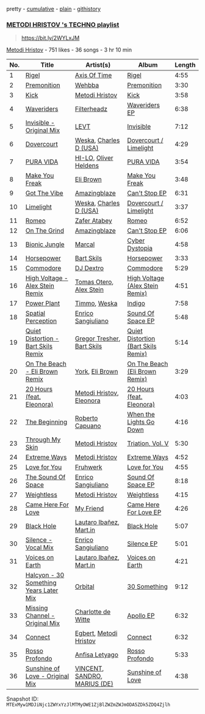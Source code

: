 pretty - [cumulative](/playlists/cumulative/6pr1lshIyJt1vFuhlsnEDS.md) - [plain](/playlists/plain/6pr1lshIyJt1vFuhlsnEDS) - [githistory](https://github.githistory.xyz/mackorone/spotify-playlist-archive/blob/main/playlists/plain/6pr1lshIyJt1vFuhlsnEDS)

### [METODI HRISTOV 's TECHNO playlist](https://open.spotify.com/playlist/6pr1lshIyJt1vFuhlsnEDS)

> <a>https://bit.ly/2WYLxJM </a>

[Metodi Hristov](https://open.spotify.com/user/metodihristov) - 751 likes - 36 songs - 3 hr 10 min

| No. | Title | Artist(s) | Album | Length |
|---|---|---|---|---|
| 1 | [Rigel](https://open.spotify.com/track/5r9NvBUqtMn2MnFXI3Ih76) | [Axis Of Time](https://open.spotify.com/artist/0y4TXuiPGjA80YqCzEMGfo) | [Rigel](https://open.spotify.com/album/2SbeViW1M8xSOJaU7vznB5) | 4:55 |
| 2 | [Premonition](https://open.spotify.com/track/6J9qHbjXv37EGTLO8aK0jA) | [Wehbba](https://open.spotify.com/artist/2UzAShzs3DO53bSZqvf8Ri) | [Premonition](https://open.spotify.com/album/7xovWTrsRTgPzdMfgTzcOa) | 3:30 |
| 3 | [Kick](https://open.spotify.com/track/723L3PgiXq9aNyV8x30fxe) | [Metodi Hristov](https://open.spotify.com/artist/7MFugZiuQp41w92SA0zsG1) | [Kick](https://open.spotify.com/album/7fcjo0vFeR8V6pyY10xgvB) | 3:58 |
| 4 | [Waveriders](https://open.spotify.com/track/70nL1U5MfUwhd5e1tSGF25) | [Filterheadz](https://open.spotify.com/artist/6XqUjMGrl5jFwwyQ6hheit) | [Waveriders EP](https://open.spotify.com/album/38r01VO4vB927FYxYjXtTz) | 6:38 |
| 5 | [Invisible \- Original Mix](https://open.spotify.com/track/5Oj8ltcM86fcZk30A7RQTY) | [LEVT](https://open.spotify.com/artist/5xtKvLkmqMb5tTMuU9Lgmn) | [Invisible](https://open.spotify.com/album/06zuxgvTxrAWhy7MhzaZfv) | 7:12 |
| 6 | [Dovercourt](https://open.spotify.com/track/0xEo4BjTKxj6ECkXIiOIu8) | [Weska](https://open.spotify.com/artist/0tE5uhIK2tSierQTyLi9ci), [Charles D \(USA\)](https://open.spotify.com/artist/4JM9MtRRutmQVooyHnFTD1) | [Dovercourt / Limelight](https://open.spotify.com/album/3sEOAI2fyuXvKBs9mgjFWo) | 4:29 |
| 7 | [PURA VIDA](https://open.spotify.com/track/316urhiKblYLrzwW3WO51a) | [HI\-LO](https://open.spotify.com/artist/0ETJQforv5OXgDgidQv9qd), [Oliver Heldens](https://open.spotify.com/artist/5nki7yRhxgM509M5ADlN1p) | [PURA VIDA](https://open.spotify.com/album/5JTx3YiicZc8U91K3TsJGG) | 3:54 |
| 8 | [Make You Freak](https://open.spotify.com/track/2KIEWXnmTwVCFglCQa2yhy) | [Eli Brown](https://open.spotify.com/artist/5lVNSw2GPci8kebrAQpZqU) | [Make You Freak](https://open.spotify.com/album/5NSptPSZRkY5uWJo7Hg0vg) | 3:48 |
| 9 | [Got The Vibe](https://open.spotify.com/track/72qfoCZTAGcY9pMA0sX3CN) | [Amazingblaze](https://open.spotify.com/artist/5Z6jglUTEzwgV5LknPAYDQ) | [Can't Stop EP](https://open.spotify.com/album/3IjZs1YkeQuzbym5MdeQbt) | 6:31 |
| 10 | [Limelight](https://open.spotify.com/track/5p7FoBUWXW4v5ErVYFdtb9) | [Weska](https://open.spotify.com/artist/0tE5uhIK2tSierQTyLi9ci), [Charles D \(USA\)](https://open.spotify.com/artist/4JM9MtRRutmQVooyHnFTD1) | [Dovercourt / Limelight](https://open.spotify.com/album/3sEOAI2fyuXvKBs9mgjFWo) | 3:37 |
| 11 | [Romeo](https://open.spotify.com/track/5UFuJRFBtXZw1GJ8vOOZlc) | [Zafer Atabey](https://open.spotify.com/artist/7FnPG0rhevatoL8aTx9Ag7) | [Romeo](https://open.spotify.com/album/1UqJ1UaT2HFsPHu2ymhdn8) | 6:52 |
| 12 | [On The Grind](https://open.spotify.com/track/0OnPEzZR0HYVG1pxrEa1Hm) | [Amazingblaze](https://open.spotify.com/artist/5Z6jglUTEzwgV5LknPAYDQ) | [Can't Stop EP](https://open.spotify.com/album/3IjZs1YkeQuzbym5MdeQbt) | 6:06 |
| 13 | [Bionic Jungle](https://open.spotify.com/track/0FuxLvhDsdGu6XpnxGQrAf) | [Marcal](https://open.spotify.com/artist/6XVtxL4WRwoEqB1BpLel6y) | [Cyber Dystopia](https://open.spotify.com/album/2vsc8k41jsAyDZj4iCkXVD) | 4:58 |
| 14 | [Horsepower](https://open.spotify.com/track/4q4aF6sdjchuOED7ZXtb1s) | [Bart Skils](https://open.spotify.com/artist/6iWBjg4b4ll4jLiParnWXT) | [Horsepower](https://open.spotify.com/album/3DvWUUvWrJwhte2bvtMog9) | 3:33 |
| 15 | [Commodore](https://open.spotify.com/track/7qxbApmii4Mur1PNkJKzpy) | [DJ Dextro](https://open.spotify.com/artist/3ygZ5oQeymor1LlYuGV3FO) | [Commodore](https://open.spotify.com/album/2QwPnlYUHp7rRMcGAC5g2f) | 5:29 |
| 16 | [High Voltage \- Alex Stein Remix](https://open.spotify.com/track/0YrYceugWIFjMvl9iKEffE) | [Tomas Otero](https://open.spotify.com/artist/0W82YncGEFtIHzKnUKe9Ue), [Alex Stein](https://open.spotify.com/artist/0SCFEgshN89tlgOPM7lbSB) | [High Voltage \(Alex Stein Remix\)](https://open.spotify.com/album/77Sa8vRVAohisGiJxjPM5x) | 4:51 |
| 17 | [Power Plant](https://open.spotify.com/track/4ucEdTiV3IqT70JTbF5CPp) | [Timmo](https://open.spotify.com/artist/32LzV8uY2Zf8Nda9Rvjx5U), [Weska](https://open.spotify.com/artist/0tE5uhIK2tSierQTyLi9ci) | [Indigo](https://open.spotify.com/album/6cTjMtKl6METd4Q90Wm5aL) | 7:58 |
| 18 | [Spatial Perception](https://open.spotify.com/track/0rAdstq2FtKpApOYyouwAf) | [Enrico Sangiuliano](https://open.spotify.com/artist/1u7DsNFbakULvxnDGtMm90) | [Sound Of Space EP](https://open.spotify.com/album/0CW5qDbO13Ax7GxwWNaeUT) | 5:48 |
| 19 | [Quiet Distortion \- Bart Skils Remix](https://open.spotify.com/track/2Dp0PXgdEfQSZSGIzYe4N9) | [Gregor Tresher](https://open.spotify.com/artist/3vy8oQAubj1IykJLLqvVFC), [Bart Skils](https://open.spotify.com/artist/6iWBjg4b4ll4jLiParnWXT) | [Quiet Distortion \(Bart Skils Remix\)](https://open.spotify.com/album/0tAE6OieagjJzcssAi2ISi) | 5:14 |
| 20 | [On The Beach \- Eli Brown Remix](https://open.spotify.com/track/2mHsfuHrY40djfLRFVxCm2) | [York](https://open.spotify.com/artist/20L5MecnuNujUE6imrfK0Q), [Eli Brown](https://open.spotify.com/artist/5lVNSw2GPci8kebrAQpZqU) | [On The Beach \(Eli Brown Remix\)](https://open.spotify.com/album/1LCjO7MbI7HFAdce5VxnCN) | 3:29 |
| 21 | [20 Hours \(feat\. Eleonora\)](https://open.spotify.com/track/67bEUw1bJ3Gi7UaT0rs7V6) | [Metodi Hristov](https://open.spotify.com/artist/7MFugZiuQp41w92SA0zsG1), [Eleonora](https://open.spotify.com/artist/2VErfOOcXOkiHhc823g50r) | [20 Hours \(feat\. Eleonora\)](https://open.spotify.com/album/0vSTidjll5U6h4C4C11VEq) | 4:03 |
| 22 | [The Beginning](https://open.spotify.com/track/0eaEjfLZ4bgi7voFGdDjl8) | [Roberto Capuano](https://open.spotify.com/artist/2XWr3TCJUE6XBKd6BQrAc1) | [When the Lights Go Down](https://open.spotify.com/album/50v574ovT1KSQBsrLU6vbe) | 4:16 |
| 23 | [Through My Skin](https://open.spotify.com/track/00Je3Ur2xmGEhZd08FtQLQ) | [Metodi Hristov](https://open.spotify.com/artist/7MFugZiuQp41w92SA0zsG1) | [Triation, Vol\. V](https://open.spotify.com/album/4WdjFSOirv2bXUXWBFxe4N) | 5:30 |
| 24 | [Extreme Ways](https://open.spotify.com/track/6BQW1unYMTr1pmR5pwepJG) | [Metodi Hristov](https://open.spotify.com/artist/7MFugZiuQp41w92SA0zsG1) | [Extreme Ways](https://open.spotify.com/album/2YiU2nZkqgPzYdgEmXNuSu) | 4:52 |
| 25 | [Love for You](https://open.spotify.com/track/6FAgDSByGGc6Jb0GAa0F1q) | [Fruhwerk](https://open.spotify.com/artist/7B0VnUS4cZggX5pdt0f0ml) | [Love for You](https://open.spotify.com/album/7jx2ZuPvUxbaeW3AsLQ7eU) | 4:55 |
| 26 | [The Sound Of Space](https://open.spotify.com/track/7CYS0ibZaJm201ZKonnqih) | [Enrico Sangiuliano](https://open.spotify.com/artist/1u7DsNFbakULvxnDGtMm90) | [Sound Of Space EP](https://open.spotify.com/album/0CW5qDbO13Ax7GxwWNaeUT) | 8:18 |
| 27 | [Weightless](https://open.spotify.com/track/6hMVPaTUtYSrYvVGntSjGn) | [Metodi Hristov](https://open.spotify.com/artist/7MFugZiuQp41w92SA0zsG1) | [Weightless](https://open.spotify.com/album/4WflvBXm4dOAYTFbtfD5OI) | 4:15 |
| 28 | [Came Here For Love](https://open.spotify.com/track/3SWZ0hpjeYT1BCx0Auqi6l) | [My Friend](https://open.spotify.com/artist/1hg70WTHwGUQ7XDbjy3szw) | [Came Here For Love EP](https://open.spotify.com/album/5nPnubdJCVf8E6vxcbEFOi) | 4:26 |
| 29 | [Black Hole](https://open.spotify.com/track/1WA080AK1F8IMH9XXu4XUJ) | [Lautaro Ibañez](https://open.spotify.com/artist/2PYqebwqSOYg3uhOHIIVxR), [Mart.in](https://open.spotify.com/artist/6qjm8nOMxSOERNOambLJRg) | [Black Hole](https://open.spotify.com/album/7us8EpEFnMsbKqKMX1Y2PS) | 5:07 |
| 30 | [Silence \- Vocal Mix](https://open.spotify.com/track/6rMSQ5RzR4aiP2uRImEEiG) | [Enrico Sangiuliano](https://open.spotify.com/artist/1u7DsNFbakULvxnDGtMm90) | [Silence EP](https://open.spotify.com/album/0jk2PButBmv8Kqvu5x9Yys) | 5:01 |
| 31 | [Voices on Earth](https://open.spotify.com/track/58VJrWe0QKan2KdLgx2pDG) | [Lautaro Ibañez](https://open.spotify.com/artist/2PYqebwqSOYg3uhOHIIVxR), [Mart.in](https://open.spotify.com/artist/6qjm8nOMxSOERNOambLJRg) | [Voices on Earth](https://open.spotify.com/album/3zEyg7EDfGqxyXIwmW4eHA) | 4:21 |
| 32 | [Halcyon \- 30 Something Years Later Mix](https://open.spotify.com/track/3lbm4gzUqMSdosEFs1cxq9) | [Orbital](https://open.spotify.com/artist/3csPCeXsj2wezyvkRFzvmV) | [30 Something](https://open.spotify.com/album/1pq7A65DygpNTNRnwJv77h) | 9:12 |
| 33 | [Missing Channel \- Original Mix](https://open.spotify.com/track/1Hs5l7PHbZ0LZAZfAUw1bZ) | [Charlotte de Witte](https://open.spotify.com/artist/1lJhME1ZpzsEa5M0wW6Mso) | [Apollo EP](https://open.spotify.com/album/6h4f0Fq4di449j06qjBt3O) | 6:32 |
| 34 | [Connect](https://open.spotify.com/track/535uSRzWlJbFHpMdAbBtnm) | [Egbert](https://open.spotify.com/artist/2XDYCsSrSPH37AtnRvCkIx), [Metodi Hristov](https://open.spotify.com/artist/7MFugZiuQp41w92SA0zsG1) | [Connect](https://open.spotify.com/album/60dhkIiXKKLB4lU5NBrWib) | 6:32 |
| 35 | [Rosso Profondo](https://open.spotify.com/track/2lHBQNCTJjSldyb61SeZeD) | [Anfisa Letyago](https://open.spotify.com/artist/7icoOm5fKKPo49jVxoj1Cq) | [Rosso Profondo](https://open.spotify.com/album/5LrkujqKSVnEFduB6IE6Hq) | 5:33 |
| 36 | [Sunshine of Love \- Original Mix](https://open.spotify.com/track/0zXIXQjbNuh6GrQj0xTHur) | [VINCENT](https://open.spotify.com/artist/6TQAnU4OIrclxdDDXeyFNQ), [SANDRO](https://open.spotify.com/artist/1pkAUK21cKHTUUirGEfvIL), [MARIUS \(DE\)](https://open.spotify.com/artist/33PchVl2zwuIHf70f6IQia) | [Sunshine of Love](https://open.spotify.com/album/3qtjnOTPmdAUfr3t9llEVo) | 4:38 |

Snapshot ID: `MTExMyw1MDJiNjc1ZWYxYzJlMTMyOWE1ZjBlZWZmZWJmODA5ZDk5ZDQ4Zjlh`
